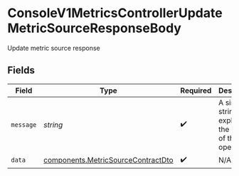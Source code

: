 # ConsoleV1MetricsControllerUpdateMetricSourceResponseBody

Update metric source response


## Fields

| Field                                                                                    | Type                                                                                     | Required                                                                                 | Description                                                                              |
| ---------------------------------------------------------------------------------------- | ---------------------------------------------------------------------------------------- | ---------------------------------------------------------------------------------------- | ---------------------------------------------------------------------------------------- |
| `message`                                                                                | *string*                                                                                 | :heavy_check_mark:                                                                       | A simple string explaining the result of the operation.                                  |
| `data`                                                                                   | [components.MetricSourceContractDto](../../models/components/metricsourcecontractdto.md) | :heavy_check_mark:                                                                       | N/A                                                                                      |